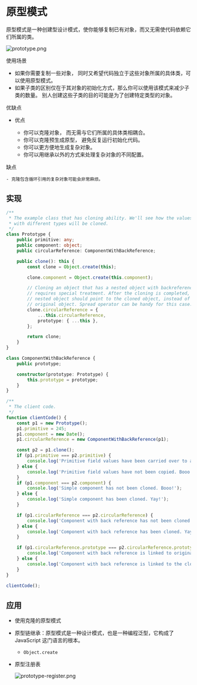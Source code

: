 # 原型模式

原型模式是一种创建型设计模式，使你能够复制已有对象，而又无需使代码依赖它们所属的类。

![prototype.png](./prototype.png)

使用场景

- 如果你需要复制一些对象， 同时又希望代码独立于这些对象所属的具体类，可以使用原型模式。
- 如果子类的区别仅在于其对象的初始化方式，那么你可以使用该模式来减少子类的数量。 别人创建这些子类的目的可能是为了创建特定类型的对象。

优缺点

- 优点

    - 你可以克隆对象， 而无需与它们所属的具体类相耦合。
    - 你可以克隆预生成原型， 避免反复运行初始化代码。
    - 你可以更方便地生成复杂对象。
    - 你可以用继承以外的方式来处理复杂对象的不同配置。

缺点

    - 克隆包含循环引用的复杂对象可能会非常麻烦。

## 实现

```ts
/**
 * The example class that has cloning ability. We'll see how the values of field
 * with different types will be cloned.
 */
class Prototype {
    public primitive: any;
    public component: object;
    public circularReference: ComponentWithBackReference;

    public clone(): this {
        const clone = Object.create(this);

        clone.component = Object.create(this.component);

        // Cloning an object that has a nested object with backreference
        // requires special treatment. After the cloning is completed, the
        // nested object should point to the cloned object, instead of the
        // original object. Spread operator can be handy for this case.
        clone.circularReference = {
            ...this.circularReference,
            prototype: { ...this },
        };

        return clone;
    }
}

class ComponentWithBackReference {
    public prototype;

    constructor(prototype: Prototype) {
        this.prototype = prototype;
    }
}

/**
 * The client code.
 */
function clientCode() {
    const p1 = new Prototype();
    p1.primitive = 245;
    p1.component = new Date();
    p1.circularReference = new ComponentWithBackReference(p1);

    const p2 = p1.clone();
    if (p1.primitive === p2.primitive) {
        console.log('Primitive field values have been carried over to a clone. Yay!');
    } else {
        console.log('Primitive field values have not been copied. Booo!');
    }
    if (p1.component === p2.component) {
        console.log('Simple component has not been cloned. Booo!');
    } else {
        console.log('Simple component has been cloned. Yay!');
    }

    if (p1.circularReference === p2.circularReference) {
        console.log('Component with back reference has not been cloned. Booo!');
    } else {
        console.log('Component with back reference has been cloned. Yay!');
    }

    if (p1.circularReference.prototype === p2.circularReference.prototype) {
        console.log('Component with back reference is linked to original object. Booo!');
    } else {
        console.log('Component with back reference is linked to the clone. Yay!');
    }
}

clientCode();
```

## 应用

- 使用克隆的原型模式
- 原型链继承：原型模式是一种设计模式，也是一种编程泛型，它构成了 JavaScript 这门语言的根本。

    - `Object.create`

- 原型注册表

    ![prototype-register.png](./prototype-register.png)
